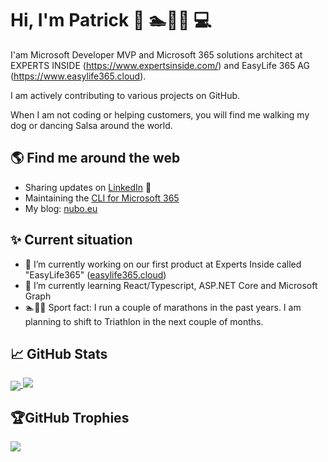 
# Hi, I'm Patrick 👋 🏊🚴🏃 💻
I'am Microsoft Developer MVP and Microsoft 365 solutions architect at EXPERTS INSIDE (https://www.expertsinside.com/) and EasyLife 365 AG (https://www.easylife365.cloud). 

I am actively contributing to various projects on GitHub. 

When I am not coding or helping customers, you will find me walking my dog or dancing Salsa around the world.

## 🌎 Find me around the web 
- Sharing updates on <a href="https://www.linkedin.com/in/plamber/">LinkedIn</a> 💼
- Maintaining the <a href="https://github.com/pnp/cli-microsoft365">CLI for Microsoft 365</a>
- My blog: <a href="https://nubo.eu/" target="_blank">nubo.eu</a>

## ✨ Current situation
- 🔭 I’m currently working on our first product at Experts Inside called "EasyLife365" (<a href="https://www.easylife365.cloud" target="_blank">easylife365.cloud</a>) 
- 🌱 I’m currently learning React/Typescript, ASP.NET Core and Microsoft Graph
- 🏊🚴🏃 Sport fact: I run a couple of marathons in the past years. I am planning to shift to Triathlon in the next couple of months.

## 📈 GitHub Stats

<a href="https://github.com/plamber/">
  <img align="center" src="https://github-readme-stats.vercel.app/api?username=plamber&show_icons=true&include_all_commits=false&count_private=true" />
  <img src="https://github-readme-streak-stats.herokuapp.com/?user=plamber&hide_border=false" />
</a> 

## 🏆GitHub Trophies
<p style="witdh:100%">
  <img src="https://github-profile-trophy.vercel.app/?username=plamber" />
</p>

<!--
**plamber/plamber** is a ✨ _special_ ✨ repository because its `README.md` (this file) appears on your GitHub profile.

Here are some ideas to get you started:

- 🔭 I’m currently working on ...
- 🌱 I’m currently learning ...
- 👯 I’m looking to collaborate on ...
- 🤔 I’m looking for help with ...
- 💬 Ask me about ...
- 📫 How to reach me: ...
- 😄 Pronouns: ...
- ⚡ Fun fact: ...
-->
